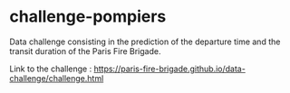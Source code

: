 # challenge-pompiers

Data challenge consisting in the prediction of the departure time and the transit duration of the Paris Fire Brigade.

Link to the challenge : https://paris-fire-brigade.github.io/data-challenge/challenge.html
